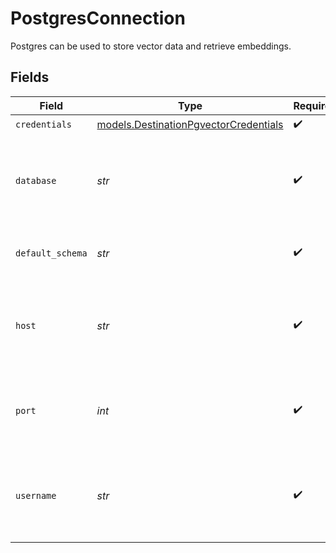 # PostgresConnection

Postgres can be used to store vector data and retrieve embeddings.


## Fields

| Field                                                                                | Type                                                                                 | Required                                                                             | Description                                                                          | Example                                                                              |
| ------------------------------------------------------------------------------------ | ------------------------------------------------------------------------------------ | ------------------------------------------------------------------------------------ | ------------------------------------------------------------------------------------ | ------------------------------------------------------------------------------------ |
| `credentials`                                                                        | [models.DestinationPgvectorCredentials](../models/destinationpgvectorcredentials.md) | :heavy_check_mark:                                                                   | N/A                                                                                  |                                                                                      |
| `database`                                                                           | *str*                                                                                | :heavy_check_mark:                                                                   | Enter the name of the database that you want to sync data into                       | AIRBYTE_DATABASE                                                                     |
| `default_schema`                                                                     | *str*                                                                                | :heavy_check_mark:                                                                   | Enter the name of the default schema                                                 | AIRBYTE_SCHEMA                                                                       |
| `host`                                                                               | *str*                                                                                | :heavy_check_mark:                                                                   | Enter the account name you want to use to access the database.                       | AIRBYTE_ACCOUNT                                                                      |
| `port`                                                                               | *int*                                                                                | :heavy_check_mark:                                                                   | Enter the port you want to use to access the database                                | 5432                                                                                 |
| `username`                                                                           | *str*                                                                                | :heavy_check_mark:                                                                   | Enter the name of the user you want to use to access the database                    | AIRBYTE_USER                                                                         |